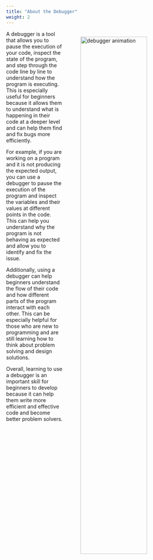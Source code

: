 ```yaml
---
title: "About the Debugger"
weight: 2
---
```


<img style="float:right; margin: 1rem 0 2rem 3rem;" src="/images/debugger/debugger-intro.gif" alt="debugger animation" width="60%" />
A debugger is a tool that allows you to pause the execution of your code, inspect the state of the program, and step through the code line by line to understand how the program is executing. This is especially useful for beginners because it allows them to understand what is happening in their code at a deeper level and can help them find and fix bugs more efficiently.


For example, if you are working on a program and it is not producing the expected output, you can use a debugger to pause the execution of the program and inspect the variables and their values at different points in the code. This can help you understand why the program is not behaving as expected and allow you to identify and fix the issue.



Additionally, using a debugger can help beginners understand the flow of their code and how different parts of the program interact with each other. This can be especially helpful for those who are new to programming and are still learning how to think about problem solving and design solutions.

Overall, learning to use a debugger is an important skill for beginners to develop because it can help them write more efficient and effective code and become better problem solvers.

